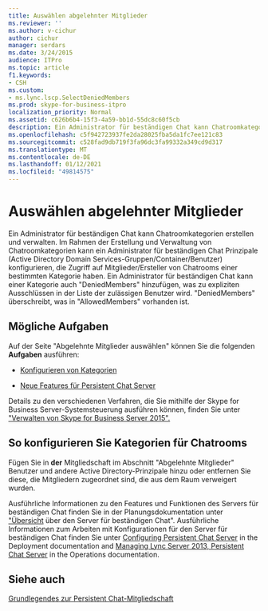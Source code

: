```yaml
---
title: Auswählen abgelehnter Mitglieder
ms.reviewer: ''
ms.author: v-cichur
author: cichur
manager: serdars
ms.date: 3/24/2015
audience: ITPro
ms.topic: article
f1.keywords:
- CSH
ms.custom:
- ms.lync.lscp.SelectDeniedMembers
ms.prod: skype-for-business-itpro
localization_priority: Normal
ms.assetid: c626b6b4-15f3-4a59-bb1d-55dc8c60f5cb
description: Ein Administrator für beständigen Chat kann Chatroomkategorien erstellen und verwalten. Im Rahmen der Erstellung und Verwaltung von Chatroomkategorien kann ein Administrator für beständigen Chat Prinzipale (Active Directory Domain Services-Gruppen/Container/Benutzer) konfigurieren, die Zugriff auf Mitglieder/Ersteller von Chatrooms einer bestimmten Kategorie haben. Ein Administrator für beständigen Chat kann einer Kategorie auch "DeniedMembers" hinzufügen, was zu expliziten Ausschlüssen in der Liste der zulässigen Benutzer wird. "DeniedMembers" überschreibt, was in "AllowedMembers" vorhanden ist.
ms.openlocfilehash: c5f942723937fe2da28025fba5da1fc7ee121c83
ms.sourcegitcommit: c528fad9db719f3fa96dc3fa99332a349cd9d317
ms.translationtype: MT
ms.contentlocale: de-DE
ms.lasthandoff: 01/12/2021
ms.locfileid: "49814575"
---
```

# <a name="select-denied-members"></a>Auswählen abgelehnter Mitglieder

Ein Administrator für beständigen Chat kann Chatroomkategorien erstellen und verwalten. Im Rahmen der Erstellung und Verwaltung von Chatroomkategorien kann ein Administrator für beständigen Chat Prinzipale (Active Directory Domain Services-Gruppen/Container/Benutzer) konfigurieren, die Zugriff auf Mitglieder/Ersteller von Chatrooms einer bestimmten Kategorie haben. Ein Administrator für beständigen Chat kann einer Kategorie auch "DeniedMembers" hinzufügen, was zu expliziten Ausschlüssen in der Liste der zulässigen Benutzer wird. "DeniedMembers" überschreibt, was in "AllowedMembers" vorhanden ist.

## <a name="tasks-that-you-can-perform"></a>Mögliche Aufgaben

Auf der Seite "Abgelehnte Mitglieder auswählen" können Sie die folgenden **Aufgaben** ausführen:

- [Konfigurieren von Kategorien](https://technet.microsoft.com/library/4547f514-f0c0-404d-890f-092ddeeac852.aspx)

- [Neue Features für Persistent Chat Server](https://technet.microsoft.com/library/c3ec6f33-6261-4bf5-aa31-baa8ab2a87d8.aspx)

Details zu den verschiedenen Verfahren, die Sie mithilfe der Skype for Business Server-Systemsteuerung ausführen können, finden Sie unter ["Verwalten von Skype for Business Server 2015".](../../manage/manage.md)

## <a name="to-configure-categories-for-chat-rooms"></a>So konfigurieren Sie Kategorien für Chatrooms

Fügen Sie in  **der** Mitgliedschaft im Abschnitt "Abgelehnte Mitglieder" Benutzer und andere Active Directory-Prinzipale hinzu oder entfernen Sie diese, die Mitgliedern zugeordnet sind, die aus dem Raum verweigert wurden.


Ausführliche Informationen zu den Features und Funktionen des Servers für beständigen Chat finden Sie in der Planungsdokumentation unter ["Übersicht](https://technet.microsoft.com/library/23f7c886-304d-495a-ae70-3cbb44241acd.aspx) über den Server für beständigen Chat". Ausführliche Informationen zum Arbeiten mit Konfigurationen für den Server für beständigen Chat finden Sie unter [Configuring Persistent Chat Server](https://technet.microsoft.com/library/d90a4049-b268-4e8e-9f24-0cef08c8d9ed.aspx) in the Deployment documentation and [Managing Lync Server 2013, Persistent Chat Server](https://technet.microsoft.com/library/82befdc6-5d32-45f1-bfd7-aaedffed1ab8.aspx) in the Operations documentation.

## <a name="see-also"></a>Siehe auch

[Grundlegendes zur Persistent Chat-Mitgliedschaft](https://technet.microsoft.com/library/900392d6-6e9f-4dae-93d6-39d7474409ef.aspx)
